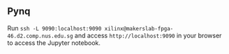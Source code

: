 ## Pynq

Run `ssh -L 9090:localhost:9090 xilinx@makerslab-fpga-46.d2.comp.nus.edu.sg` and access `http://localhost:9090` in your browser to access the Jupyter notebook.
